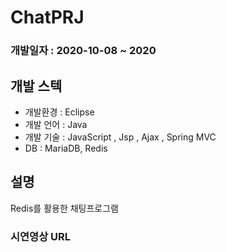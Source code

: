 # ChatPRJ
 
### 개발일자 : 2020-10-08 ~ 2020    
## 개발 스텍  

  - 개발환경 : Eclipse
  - 개발 언어 : Java
  - 개발 기술 : JavaScript , Jsp , Ajax , Spring MVC
  - DB : MariaDB, Redis
  
## 설명  
Redis를 활용한 채팅프로그램

### 시연영상 URL
> 

